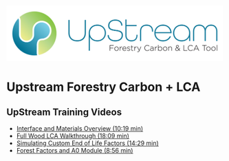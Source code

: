 <img src="images/repository-open-graph-UpStream.jpg">

# Upstream Forestry Carbon + LCA
##  UpStream Training Videos
* [Interface and Materials Overview (10:19 min)](https://www.youtube.com/watch?v=MU6BTT887JY)
* [Full Wood LCA Walkthrough (18:09 min)](https://www.youtube.com/watch?v=H8fAgn3O-34)
* [Simulating Custom End of Life Factors (14:29 min)](https://www.youtube.com/watch?v=5eSLmfnxcKs)
* [Forest Factors and A0 Module (8:56 min)](https://www.youtube.com/watch?v=h6xRwkvZeLI)